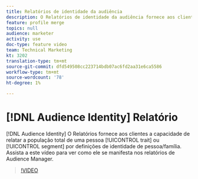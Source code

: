 ```yaml
---
title: Relatórios de identidade da audiência
description: O Relatórios de identidade da audiência fornece aos clientes a capacidade de relatar a população total de uma característica ou segmento por definição de identidade da pessoa/família. Assista a este vídeo para ver como ele se manifesta nos relatórios de Audience Manager.
feature: profile merge
topics: null
audience: marketer
activity: use
doc-type: feature video
team: Technical Marketing
kt: 3202
translation-type: tm+mt
source-git-commit: dfd549508cc223714bdb07ac6fd2aa31e6ca5586
workflow-type: tm+mt
source-wordcount: '78'
ht-degree: 1%

---
```



# [!DNL Audience Identity] Relatório

[!DNL Audience Identity] O Relatórios fornece aos clientes a capacidade de relatar a população total de uma pessoa  [!UICONTROL trait] ou  [!UICONTROL segment] por definições de identidade de pessoa/família. Assista a este vídeo para ver como ele se manifesta nos relatórios de Audience Manager.

>[!VIDEO](https://video.tv.adobe.com/v/27977/?quality=12)
